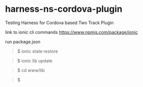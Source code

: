 # harness-ns-cordova-plugin
Testing Harness for Cordova based Two Track Plugin

link to ionic cli commands
https://www.npmjs.com/package/ionic


run package.json

>$ ionic state restore



>$ ionic lib update


>$ cd www/lib


>$